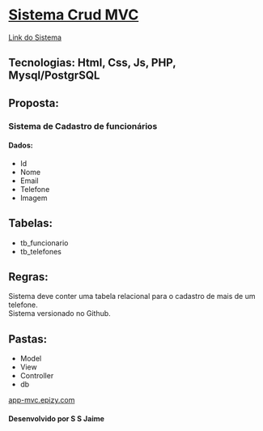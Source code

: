 <h1><a href="http://app-mvc.epizy.com">Sistema Crud MVC</a></h1>
<a href="http://app-mvc.epizy.com">Link do Sistema</a>

    

<h2>Tecnologias: Html, Css, Js, PHP, Mysql/PostgrSQL</h2>

<h2>Proposta:</h2>
<h3>Sistema de Cadastro de funcionários</h3>
<h4>Dados:</h4>

<ul>
<li>Id</li>
<li>Nome</li>
<li>Email</li>
<li>Telefone</li>
<li>Imagem</li>
</ul>

<h2>Tabelas:</h2>
<ul>
<li>tb_funcionario</li>
<li>tb_telefones</li>
</ul>

<h2>Regras:</h2>
<p>Sistema deve conter uma tabela relacional para o cadastro de mais de um telefone.<br>
Sistema versionado no Github.</p>

<h2>Pastas:</h2>

<ul>
<li>Model</li>
<li>View</li>
<li>Controller</li>
<li>db</li>
</ul>
<a href="http://app-mvc.epizy.com">app-mvc.epizy.com</a>
<h4>Desenvolvido por S S Jaime</h4>
